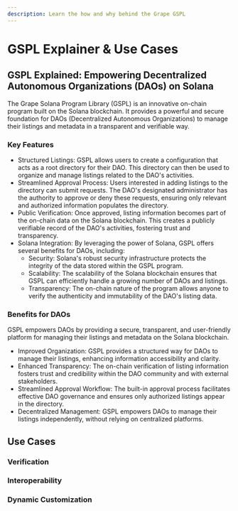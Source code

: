```yaml
---
description: Learn the how and why behind the Grape GSPL
---
```


# GSPL Explainer & Use Cases

## GSPL Explained: Empowering Decentralized Autonomous Organizations (DAOs) on Solana

The Grape Solana Program Library (GSPL) is an innovative on-chain program built on the Solana blockchain. It provides a powerful and secure foundation for DAOs (Decentralized Autonomous Organizations) to manage their listings and metadata in a transparent and verifiable way.

### Key Features

- Structured Listings: GSPL allows users to create a configuration that acts as a root directory for their DAO. This directory can then be used to organize and manage listings related to the DAO's activities.
- Streamlined Approval Process: Users interested in adding listings to the directory can submit requests. The DAO's designated administrator has the authority to approve or deny these requests, ensuring only relevant and authorized information populates the directory.
- Public Verification: Once approved, listing information becomes part of the on-chain data on the Solana blockchain. This creates a publicly verifiable record of the DAO's activities, fostering trust and transparency.
- Solana Integration: By leveraging the power of Solana, GSPL offers several benefits for DAOs, including:
  - Security: Solana's robust security infrastructure protects the integrity of the data stored within the GSPL program.
  - Scalability: The scalability of the Solana blockchain ensures that GSPL can efficiently handle a growing number of DAOs and listings.
  - Transparency: The on-chain nature of the program allows anyone to verify the authenticity and immutability of the DAO's listing data.

### Benefits for DAOs

GSPL empowers DAOs by providing a secure, transparent, and user-friendly platform for managing their listings and metadata on the Solana blockchain.

- Improved Organization: GSPL provides a structured way for DAOs to manage their listings, enhancing information accessibility and clarity.
- Enhanced Transparency: The on-chain verification of listing information fosters trust and credibility within the DAO community and with external stakeholders.
- Streamlined Approval Workflow: The built-in approval process facilitates effective DAO governance and ensures only authorized listings appear in the directory.
- Decentralized Management: GSPL empowers DAOs to manage their listings independently, without relying on centralized platforms.

## Use Cases

### Verification

### Interoperability

### Dynamic Customization
